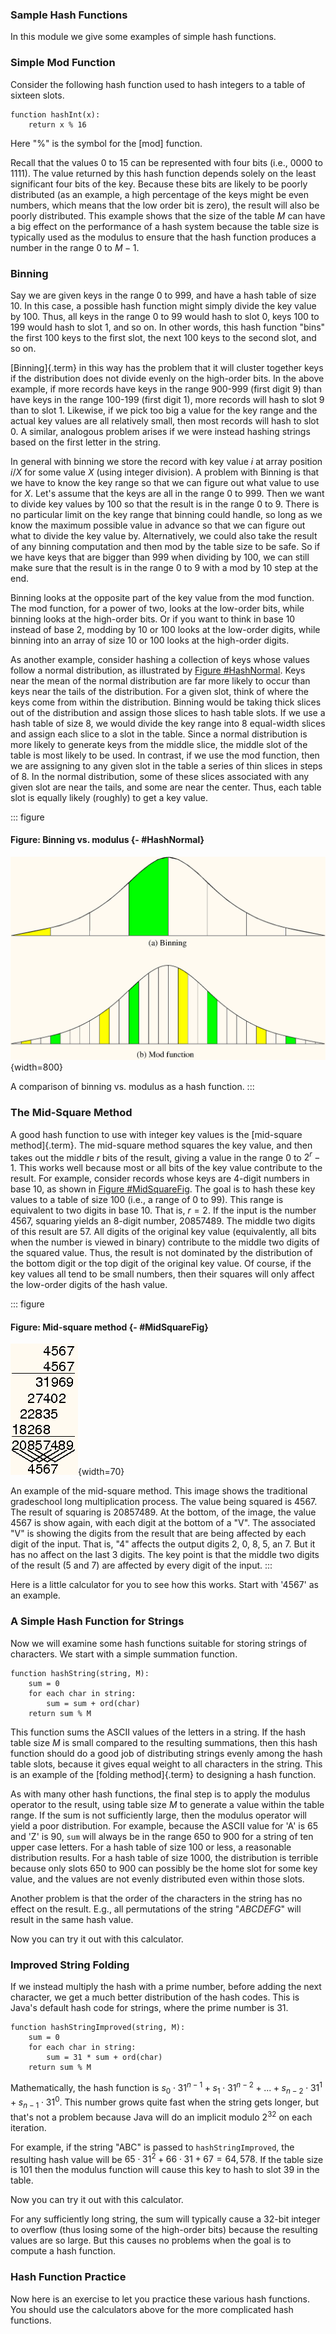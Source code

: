 
### Sample Hash Functions

In this module we give some examples of simple hash functions.

### Simple Mod Function

Consider the following hash function used to hash integers to a table of
sixteen slots.

    function hashInt(x):
        return x % 16


Here "%" is the symbol for the [mod] function.

<inlineav id="hashFuncExCON1" src="Hashing/hashFuncExCON1.js" name="Hash Function Slideshow 1"/>

Recall that the values 0 to 15 can be represented with four bits (i.e.,
0000 to 1111). The value returned by this hash function depends solely
on the least significant four bits of the key. Because these bits are
likely to be poorly distributed (as an example, a high percentage of the
keys might be even numbers, which means that the low order bit is zero),
the result will also be poorly distributed. This example shows that the
size of the table $M$ can have a big effect on the performance of a hash
system because the table size is typically used as the modulus to ensure
that the hash function produces a number in the range 0 to $M-1$.

### Binning

Say we are given keys in the range 0 to 999, and have a hash table of
size 10. In this case, a possible hash function might simply divide the
key value by 100. Thus, all keys in the range 0 to 99 would hash to slot
0, keys 100 to 199 would hash to slot 1, and so on. In other words, this
hash function "bins" the first 100 keys to the first slot, the next
100 keys to the second slot, and so on.

[Binning]{.term} in this way has the problem
that it will cluster together keys if the distribution does not divide
evenly on the high-order bits. In the above example, if more records
have keys in the range 900-999 (first digit 9) than have keys in the
range 100-199 (first digit 1), more records will hash to slot 9 than to
slot 1. Likewise, if we pick too big a value for the key range and the
actual key values are all relatively small, then most records will hash
to slot 0. A similar, analogous problem arises if we were instead
hashing strings based on the first letter in the string.

<inlineav id="hashFuncExCON2" src="Hashing/hashFuncExCON2.js" name="Hash Function Slideshow 2"/>

In general with binning we store the record with key value $i$ at array
position $i/X$ for some value $X$ (using integer division). A problem
with Binning is that we have to know the key range so that we can figure
out what value to use for $X$. Let's assume that the keys are all in
the range 0 to 999. Then we want to divide key values by 100 so that the
result is in the range 0 to 9. There is no particular limit on the key
range that binning could handle, so long as we know the maximum possible
value in advance so that we can figure out what to divide the key value
by. Alternatively, we could also take the result of any binning
computation and then mod by the table size to be safe. So if we have
keys that are bigger than 999 when dividing by 100, we can still make
sure that the result is in the range 0 to 9 with a mod by 10 step at the
end.

Binning looks at the opposite part of the key value from the mod
function. The mod function, for a power of two, looks at the low-order
bits, while binning looks at the high-order bits. Or if you want to
think in base 10 instead of base 2, modding by 10 or 100 looks at the
low-order digits, while binning into an array of size 10 or 100 looks at
the high-order digits.

As another example, consider hashing a collection of keys whose values
follow a normal distribution, as illustrated by
[Figure #HashNormal](#HashNormal). Keys near the mean
of the normal distribution are far more likely to occur than keys near
the tails of the distribution. For a given slot, think of where the keys
come from within the distribution. Binning would be taking thick slices
out of the distribution and assign those slices to hash table slots. If
we use a hash table of size 8, we would divide the key range into 8
equal-width slices and assign each slice to a slot in the table. Since a
normal distribution is more likely to generate keys from the middle
slice, the middle slot of the table is most likely to be used. In
contrast, if we use the mod function, then we are assigning to any given
slot in the table a series of thin slices in steps of 8. In the normal
distribution, some of these slices associated with any given slot are
near the tails, and some are near the center. Thus, each table slot is
equally likely (roughly) to get a key value.

::: figure
#### Figure: Binning vs. modulus {- #HashNormal}

![Binning vs. Mod Function](images/HashNormal.png){width=800}

A comparison of binning vs. modulus as a hash function.
:::

### The Mid-Square Method

A good hash function to use with integer key values is the
[mid-square method]{.term}. The mid-square
method squares the key value, and then takes out the middle $r$ bits of
the result, giving a value in the range 0 to $2^{r}-1$. This works well
because most or all bits of the key value contribute to the result. For
example, consider records whose keys are 4-digit numbers in base 10, as
shown in [Figure #MidSquareFig](#MidSquareFig).
The goal is to hash these key values to a table of size 100 (i.e., a
range of 0 to 99). This range is equivalent to two digits in base 10.
That is, $r = 2$. If the input is the number 4567, squaring yields an
8-digit number, 20857489. The middle two digits of this result are 57.
All digits of the original key value (equivalently, all bits when the
number is viewed in binary) contribute to the middle two digits of the
squared value. Thus, the result is not dominated by the distribution of
the bottom digit or the top digit of the original key value. Of course,
if the key values all tend to be small numbers, then their squares will
only affect the low-order digits of the hash value.

::: figure
#### Figure: Mid-square method {- #MidSquareFig}

![Mid-square method example](images/MidSquare.png){width=70}

An example of the mid-square method. This image shows the traditional
gradeschool long multiplication process. The value being squared is
4567. The result of squaring is 20857489. At the bottom, of the image,
the value 4567 is show again, with each digit at the bottom of a "V".
The associated "V" is showing the digits from the result that are
being affected by each digit of the input. That is, "4" affects the
output digits 2, 0, 8, 5, an 7. But it has no affect on the last 3
digits. The key point is that the middle two digits of the result (5 and
7) are affected by every digit of the input.
:::

Here is a little calculator for you to see how this works. Start with
'4567' as an example.

<avembed id="MidSquare" src="Hashing/MidSquare.html" type="pe" name="Mid-Square Calculator"/>

### A Simple Hash Function for Strings

Now we will examine some hash functions suitable for storing strings of
characters. We start with a simple summation function.

    function hashString(string, M):
        sum = 0
        for each char in string:
            sum = sum + ord(char)
        return sum % M


This function sums the ASCII values of the letters in a string. If the
hash table size $M$ is small compared to the resulting summations, then
this hash function should do a good job of distributing strings evenly
among the hash table slots, because it gives equal weight to all
characters in the string. This is an example of the
[folding method]{.term} to designing a hash
function.

As with many other hash functions, the final step is to apply the
modulus operator to the result, using table size $M$ to generate a value
within the table range. If the sum is not sufficiently large, then the
modulus operator will yield a poor distribution. For example, because
the ASCII value for 'A' is 65 and 'Z' is 90, `sum` will always be in
the range 650 to 900 for a string of ten upper case letters. For a hash
table of size 100 or less, a reasonable distribution results. For a hash
table of size 1000, the distribution is terrible because only slots 650
to 900 can possibly be the home slot for some key value, and the values
are not evenly distributed even within those slots.

Another problem is that the order of the characters in the string has no
effect on the result. E.g., all permutations of the string "*ABCDEFG*"
will result in the same hash value.

Now you can try it out with this calculator.

<avembed id="StringSimple" src="Hashing/StringSimple.html" type="pe" name="Simple String Folding Calculator"/>

### Improved String Folding

If we instead multiply the hash with a prime number, before adding the
next character, we get a much better distribution of the hash codes.
This is Java's default hash code for strings, where the prime number is 31.

    function hashStringImproved(string, M):
        sum = 0
        for each char in string:
            sum = 31 * sum + ord(char)
        return sum % M


Mathematically, the hash function is
$s_0\cdot 31^{n-1} + s_1\cdot 31^{n-2} + ... + s_{n-2}\cdot 31^1 + s_{n-1}\cdot 31^0$.
This number grows quite fast when the string gets longer, but that's
not a problem because Java will do an implicit modulo $2^{32}$ on each
iteration.

For example, if the string "ABC" is passed to `hashStringImproved`,
the resulting hash value will be
$65\cdot 31^2 + 66\cdot 31 + 67 = 64,578$. If the table size is 101 then
the modulus function will cause this key to hash to slot 39 in the
table.

Now you can try it out with this calculator.

<avembed id="StringSfold" src="Hashing/StringSfold.html" type="pe" name="Improved String Folding Calculator"/>

For any sufficiently long string, the sum will typically cause a 32-bit
integer to overflow (thus losing some of the high-order bits) because
the resulting values are so large. But this causes no problems when the
goal is to compute a hash function.

### Hash Function Practice

Now here is an exercise to let you practice these various hash
functions. You should use the calculators above for the more complicated
hash functions.

<avembed id="HashFuncFIBSumm" src="Hashing/HashFuncFIBSumm.html" type="ka" name="Hash Function Pick Slot Summary"/>

